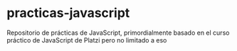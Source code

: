 # practicas-javascript
Repositorio de prácticas de JavaScript, primordialmente basado en el curso práctico de JavaScript de Platzi pero no limitado a eso
